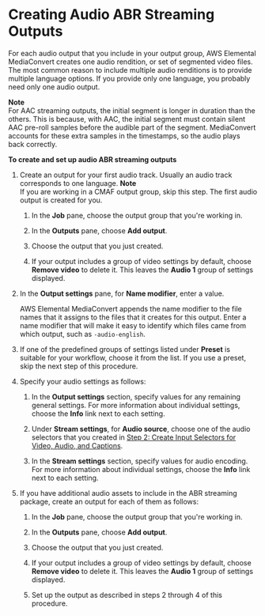 # Creating Audio ABR Streaming Outputs<a name="audio-abr-streaming-outputs"></a>

For each audio output that you include in your output group, AWS Elemental MediaConvert creates one audio rendition, or set of segmented video files\. The most common reason to include multiple audio renditions is to provide multiple language options\. If you provide only one language, you probably need only one audio output\.

**Note**  
For AAC streaming outputs, the initial segment is longer in duration than the others\. This is because, with AAC, the initial segment must contain silent AAC pre\-roll samples before the audible part of the segment\. MediaConvert accounts for these extra samples in the timestamps, so the audio plays back correctly\. 

**To create and set up audio ABR streaming outputs**

1. Create an output for your first audio track\. Usually an audio track corresponds to one language\.
**Note**  
If you are working in a CMAF output group, skip this step\. The first audio output is created for you\.

   1. In the **Job** pane, choose the output group that you're working in\.

   1. In the **Outputs** pane, choose **Add output**\. 

   1. Choose the output that you just created\.

   1. If your output includes a group of video settings by default, choose **Remove video** to delete it\. This leaves the **Audio 1** group of settings displayed\.

1. In the **Output settings** pane, for **Name modifier**, enter a value\.

   AWS Elemental MediaConvert appends the name modifier to the file names that it assigns to the files that it creates for this output\. Enter a name modifier that will make it easy to identify which files came from which output, such as `-audio-english`\.

1. If one of the predefined groups of settings listed under **Preset** is suitable for your workflow, choose it from the list\. If you use a preset, skip the next step of this procedure\.

1. Specify your audio settings as follows:

   1. In the **Output settings** section, specify values for any remaining general settings\. For more information about individual settings, choose the **Info** link next to each setting\.

   1. Under **Stream settings**, for **Audio source**, choose one of the audio selectors that you created in [Step 2: Create Input Selectors for Video, Audio, and Captions](create-selectors.md)\.

   1. In the **Stream settings** section, specify values for audio encoding\. For more information about individual settings, choose the **Info** link next to each setting\.

1. If you have additional audio assets to include in the ABR streaming package, create an output for each of them as follows:

   1. In the **Job** pane, choose the output group that you're working in\.

   1. In the **Outputs** pane, choose **Add output**\. 

   1. Choose the output that you just created\.

   1. If your output includes a group of video settings by default, choose **Remove video** to delete it\. This leaves the **Audio 1** group of settings displayed\.

   1. Set up the output as described in steps 2 through 4 of this procedure\.